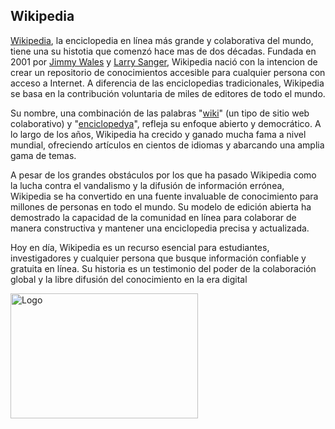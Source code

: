 ## Wikipedia

[Wikipedia](https://www.wikipedia.org/ "Wikipedia"), la enciclopedia en línea más grande y colaborativa del mundo, tiene una su histotia que comenzó hace mas de dos décadas. Fundada en 2001 por [Jimmy Wales](https://es.wikipedia.org/wiki/Jimmy_Wales "Jimmy Wales") y [Larry Sanger](https://es.wikipedia.org/wiki/Larry_Sanger "Larry Sanger"), Wikipedia nació con la intencion de crear un repositorio de conocimientos accesible para cualquier persona con acceso a Internet. A diferencia de las enciclopedias tradicionales, Wikipedia se basa en la contribución voluntaria de miles de editores de todo el mundo.

Su nombre, una combinación de las palabras "[wiki](https://es.wikipedia.org/wiki/Wiki "wiki")" (un tipo de sitio web colaborativo) y "[enciclopedya](https://es.wikipedia.org/wiki/Enciclopedia "enciclopedya")", refleja su enfoque abierto y democrático. A lo largo de los años, Wikipedia ha crecido y ganado mucha fama a nivel mundial, ofreciendo artículos en cientos de idiomas y abarcando una amplia gama de temas.

A pesar de los grandes obstáculos por los que ha pasado Wikipedia como la lucha contra el vandalismo y la difusión de información errónea, Wikipedia se ha convertido en una fuente invaluable de conocimiento para millones de personas en todo el mundo. Su modelo de edición abierta ha demostrado la capacidad de la comunidad en línea para colaborar de manera constructiva y mantener una enciclopedia precisa y actualizada.

Hoy en día, Wikipedia es un recurso esencial para estudiantes, investigadores y cualquier persona que busque información confiable y gratuita en línea. Su historia es un testimonio del poder de la colaboración global y la libre difusión del conocimiento en la era digital

<img src="https://github.com/Pavlotesto/Wikipedia/blob/main/Captura%20de%20pantalla%202023-10-06%20163700.png" alt="Logo" width="300" height="200" />